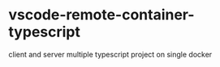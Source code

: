 # vscode-remote-container-typescript

client and server multiple typescript project on single docker
